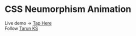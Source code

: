 # CSS Neumorphism Animation
Live demo -> <a href="https://guitaruser.github.io/css-animation-1/">Tap Here</a><br>
Follow <a href="https://www.instagram.com/tarun_code.py/"> Tarun KS</a>

